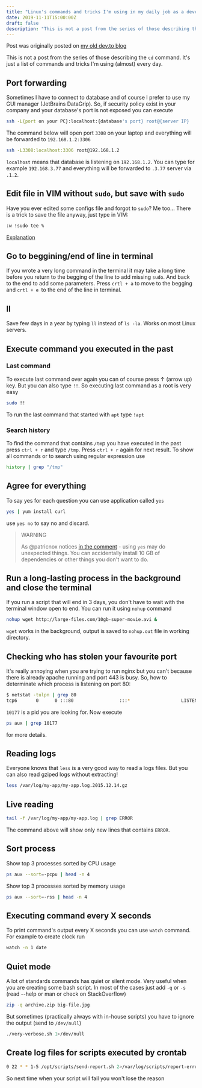 ```yaml
---
title: "Linux's commands and tricks I'm using in my daily job as a developer "
date: 2019-11-11T15:00:00Z
draft: false
description: "This is not a post from the series of those describing the `cd` command. It's just a list of commands and tricks I'm using (almost) every day."
---
```


Post was originally posted on [my old dev.to blog](https://dev.to/mateuszjarzyna/linux-s-commands-and-tricks-i-m-using-in-my-daily-job-as-a-developer-4cle)

This is not a post from the series of those describing the `cd` command. It's just a list of commands and tricks I'm using (almost) every day.

## Port forwarding

Sometimes I have to connect to database and of course I prefer to use my GUI manager (JetBrains DataGrip).
So, if security policy exist in your company and your database's port is not exposed you can execute

```bash
ssh -L{port on your PC}:localhost:{database's port} root@{server IP}
```

The command below will open port `3308` on your laptop and everything will be forwarded to `192.168.1.2:3306`

```bash
ssh -L3308:localhost:3306 root@192.168.1.2
```

`localhost` means that database is listening on `192.168.1.2`. You can type for example `192.168.3.77` and everything will be forwarded to `.3.77` server via `.1.2`.

## Edit file in VIM without `sudo`, but save with `sudo`

Have you ever edited some configs file and forgot to `sudo`? Me too... There is a trick to save the file anyway, just type in VIM:

```bash
:w !sudo tee %
```

[Explanation](https://stackoverflow.com/a/7078429/1775344)

## Go to beggining/end of line in terminal

If you wrote a very long command in the terminal it may take a long time before you return to the begging of the line to add missing `sudo`. And back to the end to add some parameters.
Press `crtl + a` to move to the begging and `crtl + e `to the end of the line in terminal.

## ll

Save few days in a year by typing `ll` instead of `ls -la`. Works on most Linux servers.

## Execute command you executed in the past

### Last command

To execute last command over again you can of course press ↑ (arrow up) key. But you can also type `!!`. So executing last command as a root is very easy

```bash
sudo !!
```

To run the last command that started with `apt` type `!apt`

### Search history

To find the command that contains `/tm`p you have executed in the past press `ctrl + r` and type `/tmp`. Press `ctrl + r` again for next result.
To show all commands or to search using regular expression use

```bash
history | grep "/tmp"
```

## Agree for everything

To say yes for each question you can use application called `yes`

```bash
yes | yum install curl
```

use `yes no` to say no and discard.

> WARNING
>
> As @patricnox notices [in the comment](https://dev.to/patricnox/comment/hidp) - using `yes` may do unexpected things. You can accidentally install 10 GB of dependencies or other things you don't want to do.

## Run a long-lasting process in the background and close the terminal

If you run a script that will end in 3 days, you don't have to wait with the terminal window open to end. You can run it using `nohup` command

```bash
nohup wget http://large-files.com/10gb-super-movie.avi &
```

`wget` works in the background, output is saved to `nohup.out` file in working directory.

## Checking who has stolen your favourite port

It's really annoying when you are trying to run nginx but you can't because there is already apache running and port 443 is busy.
So, how to determinate which process is listening on port 80:

```bash
$ netstat -tulpn | grep 80
tcp6       0      0 :::80                 :::*                   LISTEN     10177/java
```

`10177` is a pid you are looking for. Now execute

```bash
ps aux | grep 10177
```

for more details.

## Reading logs

Everyone knows that `less` is a very good way to read a logs files. But you can also read gziped logs without extracting!

```bash
less /var/log/my-app/my-app.log.2015.12.14.gz
```

## Live reading

```bash
tail -f /var/log/my-app/my-app.log | grep ERROR
```

The command above will show only new lines that contains `ERROR`.

## Sort process

Show top 3 processes sorted by CPU usage

```bash
ps aux --sort=-pcpu | head -n 4
```

Show top 3 processes sorted by memory usage

```bash
ps aux --sort=-rss | head -n 4
```

## Executing command every X seconds

To print command's output every X seconds you can use `watch` command. For example to create clock run

```bash
watch -n 1 date
```

## Quiet mode

A lot of standards commands has quiet or silent mode. Very useful when you are creating some bash script. In most of the cases just add `-q` or `-s` (read --help or man or check on StackOverflow)

```bash
zip -q archive.zip big-file.jpg
```

But sometimes (practically always with in-house scripts) you have to ignore the output (send to `/dev/null`)

```bash
./very-verbose.sh 1>/dev/null
```

## Create log files for scripts executed by crontab

```bash
0 22 * * 1-5 /opt/scripts/send-report.sh 2>/var/log/scripts/report-error.log
```

So next time when your script will fail you won't lose the reason
